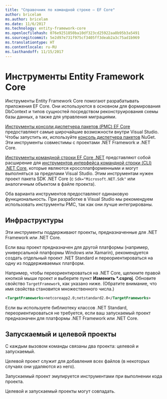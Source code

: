 ```yaml
---
title: "Справочник по командной строке — EF Core"
author: bricelam
ms.author: bricelam
ms.date: 11/6/2017
ms.technology: entity-framework-core
ms.openlocfilehash: 076e9251850ba10df323cd25922aa8b95b3a5491
ms.sourcegitcommit: 5e2d97e731f975cf3405ff3deab2a3c75ad1b969
ms.translationtype: HT
ms.contentlocale: ru-RU
ms.lasthandoff: 11/15/2017
---
```

<a name="entity-framework-core-tools"></a>Инструменты Entity Framework Core
===========================
Инструменты Entity Framework Core помогают разрабатывать приложения EF Core. Они используются в основном для формирования DbContext и типов сущностей посредством реконструирования схемы базы данных, а также для управления миграциями.

[Инструменты консоли диспетчера пакетов (PMC) EF Core][1] предоставляют самые широчайшие возможности внутри Visual Studio. Чтобы запустить их, используйте [консоль диспетчера пакетов][2] NuGet. Эти инструменты совместимы с проектами .NET Framework и .NET Core.

[Инструменты командной строки EF Core .NET][3] представляют собой расширение для [инструментов интерфейса командной строки (CLI) .NET Core][4], которые являются кроссплатформенными и могут выполняться за пределами Visual Studio. Этим инструментам нужен проект пакета SDK .NET Core (с `Sdk="Microsoft.NET.Sdk"` или аналогичным объектом в файле проекта).

Оба варианта инструментов предоставляют одинаковую функциональность. При разработке в Visual Studio мы рекомендуем использовать инструменты PMC, так как они лучше интегрированы.

<a name="frameworks"></a>Инфраструктуры
----------
Эти инструменты поддерживают проекты, предназначенные для .NET Framework или .NET Core.

Если ваш проект предназначен для другой платформы (например, универсальной платформы Windows или Xamarin), рекомендуется создать отдельный проект .NET Standard и переориентироваться на одну из поддерживаемых платформ.

Например, чтобы переориентироваться на .NET Core, щелкните правой кнопкой мыши проект и выберите пункт **Изменить \*.csproj**. Обновите свойство `TargetFramework`, как указано ниже. (Обратите внимание, что имя свойства становится множественного числа.)

``` xml
<TargetFrameworks>netcoreapp2.0;netstandard2.0</TargetFrameworks>
```

Если вы используете библиотеку классов .NET Standard, переориентироваться не требуется, если ваш запускаемый проект предназначен для платформы .NET Framework или .NET Core.

<a name="startup-and-target-projects"></a>Запускаемый и целевой проекты
---------------------------
С каждым вызовом команды связаны два проекта: целевой и запускаемый.

Целевой проект служит для добавления всех файлов (в некоторых случаях они удаляются из него).

Запускаемый проект эмулируется инструментами при выполнении кода проекта.

Целевой и запускаемый проекты могут совпадать.


  [1]: powershell.md
  [2]: https://docs.microsoft.com/nuget/tools/package-manager-console
  [3]: dotnet.md
  [4]: https://docs.microsoft.com/dotnet/core/tools/
